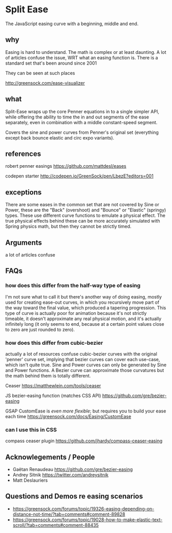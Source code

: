 # Split Ease

The JavaScript easing curve with a beginning, middle and end.

## why

Easing is hard to understand.
The math is complex or at least daunting.
A lot of articles confuse the issue, WRT what an easing function is.
There is a standard set that's been around since 2001

They can be seen at such places

  http://greensock.com/ease-visualizer

## what

Split-Ease wraps up the core Penner equations in to a single simpler API, while offering the ability to time the in and out segments of the ease separately, even in combination with a middle constant-speed segment.

Covers the sine and power curves from Penner's original set (everything except back bounce elastic and circ expo variants).


## references

robert penner easings
https://github.com/mattdesl/eases

codepen starter
http://codepen.io/GreenSock/pen/LbezE?editors=001


## exceptions

There are some eases in the common set that are not covered by Sine or Power, these are the "Back" (overshoot) and "Bounce" or "Elastic" (springy) types. These use different curve functions to emulate a physical effect. The true physical effects behind these can be more accurately simulated with Spring physics math, but then they cannot be strictly timed.

## Arguments

a lot of articles confuse

## FAQs

### how does this differ from the half-way type of easing

I'm not sure what to call it but there's another way of doing easing, mostly used for creating ease-out curves, in which you recursively move part of the way toward the final value, which produced a tapering progression. This type of curve is actually poor for animation because it's not strictly timeable, it doesn't approximate any real physical motion, and it's actually infinitely long (it only seems to end, because at a certain point values close to zero are just rounded to zero).

### how does this differ from cubic-bezier

actually a lot of resources confuse cubic-bezier curves with the original 'penner' curve set, implying that bezier curves can cover each use-case, which isn't quite true. Sine and Power curves can only be generated by Sine and Power functions. A Bezier curve can approximate those curvatures but the math behind them is totally different.

Ceaser
https://matthewlein.com/tools/ceaser

JS bezier-easing function (matches CSS API)
https://github.com/gre/bezier-easing

GSAP CustomEase is *even more flexible*; but requires you to build your ease each time
https://greensock.com/docs/Easing/CustomEase


### can I use this in CSS

compass ceaser plugin
https://github.com/jhardy/compass-ceaser-easing


## Acknowlegements / People

- Gaëtan Renaudeau https://github.com/gre/bezier-easing
- Andrey Sitnik https://twitter.com/andreysitnik
- Matt Deslauriers

## Questions and Demos re easing scenarios

- https://greensock.com/forums/topic/19326-easing-depending-on-distance-not-time/?tab=comments#comment-89828
- https://greensock.com/forums/topic/19028-how-to-make-elastic-text-scroll/?tab=comments#comment-88435
